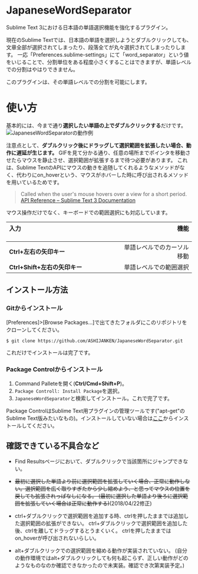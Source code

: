 # JapaneseWordSeparator
Sublime Text 3における日本語の単語選択機能を強化するプラグイン。

現在のSublime Textでは、日本語の単語を選択しようとダブルクリックしても、文章全部が選択されてしまったり、段落全てが丸々選択されてしまったりします。
一応「Preferences.sublime-settings」にて「word_separator」という値をいじることで、分割単位をある程度小さくすることはできますが、単語レベルでの分割はやはりできません。

このプラグインは、その単語レベルでの分割を可能にします。

# 使い方
基本的には、今まで通り**選択したい単語の上でダブルクリックする**だけです。
![JapaneseWordSeparatorの動作例](http://ashija.net/img/JapaneseWordSeparator_demo.gif "JapaneseWordSeparatorの動作例")

注意点として、**ダブルクリック後にドラッグして選択範囲を拡張したい場合、動作に遅延が生じます。**
GIFを見て分かる通り、任意の場所までポインタを移動させたらマウスを静止させ、選択範囲が拡張するまで待つ必要があります。
これは、Sublime TextのAPIにマウスの動きを追随してくれるようなメソッドがなく、代わりにon_hoverという、マウスがホバーした時に呼び出されるメソッドを用いているためです。
> Called when the user's mouse hovers over a view for a short period.
> [API Reference – Sublime Text 3 Documentation](http://www.sublimetext.com/docs/3/api_reference.html#sublime_plugin.EventListener)

マウス操作だけでなく、キーボードでの範囲選択にも対応しています。

| 入力 　　　　　　　　　　　　　　　　　|　　　　　　　 機能 　　　　　　　|
|:-----------|------------:|
| **Ctrl+左右の矢印キー**       | 単語レベルでのカーソル移動 |
| **Ctrl+Shift+左右の矢印キー** | 単語レベルでの範囲選択 |

## インストール方法
### Gitからインストール
[Preferences]>[Browse Packages...]で出てきたフォルダにこのリポジトリをクローンしてください。
```bash
$ git clone https://github.com/ASHIJANKEN/JapaneseWordSeparator.git
```
これだけでインストールは完了です。

### Package Controlからインストール
1. Command Palleteを開く(**Ctrl/Cmd+Shift+P**)。
1. `Package Controll: Install Package`を選択。
1. `JapaneseWordSeparator`と検索してインストール。これで完了です。

Package ControlはSublime Text用プラグインの管理ツールです("apt-get"のSublime Text版みたいなもの)。インストールしていない場合は[ここ](https://packagecontrol.io/installation)からインストールしてください。

## 確認できている不具合など
- Find Resultsページにおいて、ダブルクリックで当該箇所にジャンプできない。
- ~~最初に選択した単語より前に選択範囲を拡張していく場合、正常に動作しない。選択範囲を広く取りすぎたから少し縮めよう、と思ってマウスの位置を戻しても拡張されっぱなしになる。
(最初に選択した単語より後ろに選択範囲を拡張していく場合は正常に動作する)~~(2018/04/22修正)

- ctrl+ダブルクリックで選択範囲を追加する時、ctrlを押したままでは追加した選択範囲の拡張ができない。
ctrl+ダブルクリックで選択範囲を追加した後、ctrlを離してドラッグするとうまくいく。
ctrlを押したままではon_hoverが呼び出されないらしい。
- alt+ダブルクリックでの選択範囲を縮める動作が実装されていない。
(自分の動作環境ではalt+ダブルクリックしても何も起こらず、正しい動作がどのようなものなのか確認できなかったので未実装。確認でき次第実装予定。)
